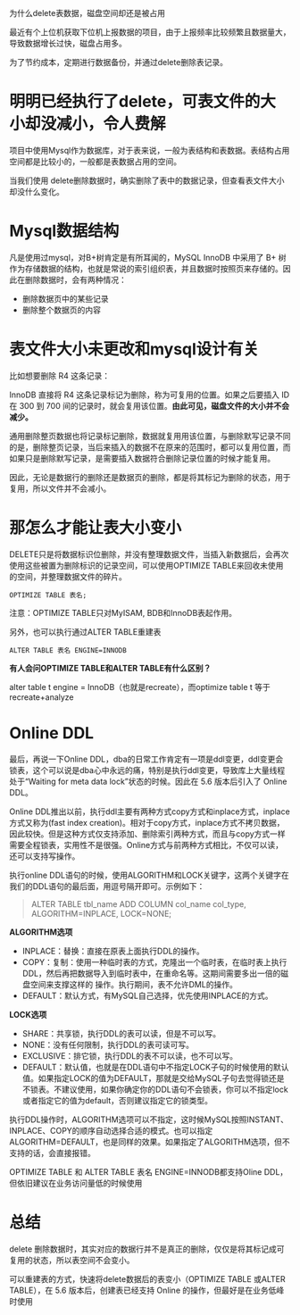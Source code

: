 为什么delete表数据，磁盘空间却还是被占用

最近有个上位机获取下位机上报数据的项目，由于上报频率比较频繁且数据量大，导致数据增长过快，磁盘占用多。

为了节约成本，定期进行数据备份，并通过delete删除表记录。

# 明明已经执行了delete，可表文件的大小却没减小，令人费解

项目中使用Mysql作为数据库，对于表来说，一般为表结构和表数据。表结构占用空间都是比较小的，一般都是表数据占用的空间。

当我们使用 delete删除数据时，确实删除了表中的数据记录，但查看表文件大小却没什么变化。

# Mysql数据结构

凡是使用过mysql，对B+树肯定是有所耳闻的，MySQL InnoDB 中采用了 B+ 树作为存储数据的结构，也就是常说的索引组织表，并且数据时按照页来存储的。因此在删除数据时，会有两种情况：

- 删除数据页中的某些记录
- 删除整个数据页的内容

# 表文件大小未更改和mysql设计有关

比如想要删除 R4 这条记录：

InnoDB 直接将 R4 这条记录标记为删除，称为可复用的位置。如果之后要插入 ID 在 300 到 700 间的记录时，就会复用该位置。**由此可见，磁盘文件的大小并不会减少。**

通用删除整页数据也将记录标记删除，数据就复用用该位置，与删除默写记录不同的是，删除整页记录，当后来插入的数据不在原来的范围时，都可以复用位置，而如果只是删除默写记录，是需要插入数据符合删除记录位置的时候才能复用。

因此，无论是数据行的删除还是数据页的删除，都是将其标记为删除的状态，用于复用，所以文件并不会减小。

# 那怎么才能让表大小变小

DELETE只是将数据标识位删除，并没有整理数据文件，当插入新数据后，会再次使用这些被置为删除标识的记录空间，可以使用OPTIMIZE TABLE来回收未使用的空间，并整理数据文件的碎片。

```
OPTIMIZE TABLE 表名;
```

注意：OPTIMIZE TABLE只对MyISAM, BDB和InnoDB表起作用。

另外，也可以执行通过ALTER TABLE重建表

```
ALTER TABLE 表名 ENGINE=INNODB
```

**有人会问OPTIMIZE TABLE和ALTER TABLE有什么区别？**

alter table t engine = InnoDB（也就是recreate），而optimize table t 等于recreate+analyze

# Online DDL

最后，再说一下Online DDL，dba的日常工作肯定有一项是ddl变更，ddl变更会锁表，这个可以说是dba心中永远的痛，特别是执行ddl变更，导致库上大量线程处于“Waiting for meta data lock”状态的时候。因此在 5.6 版本后引入了 Online DDL。

Online DDL推出以前，执行ddl主要有两种方式copy方式和inplace方式，inplace方式又称为(fast index creation)。相对于copy方式，inplace方式不拷贝数据，因此较快。但是这种方式仅支持添加、删除索引两种方式，而且与copy方式一样需要全程锁表，实用性不是很强。Online方式与前两种方式相比，不仅可以读，还可以支持写操作。

执行online DDL语句的时候，使用ALGORITHM和LOCK关键字，这两个关键字在我们的DDL语句的最后面，用逗号隔开即可。示例如下：

> ALTER TABLE tbl_name ADD COLUMN col_name col_type, ALGORITHM=INPLACE, LOCK=NONE;

**ALGORITHM选项**

- INPLACE：替换：直接在原表上面执行DDL的操作。
- COPY：复制：使用一种临时表的方式，克隆出一个临时表，在临时表上执行DDL，然后再把数据导入到临时表中，在重命名等。这期间需要多出一倍的磁盘空间来支撑这样的 操作。执行期间，表不允许DML的操作。
- DEFAULT：默认方式，有MySQL自己选择，优先使用INPLACE的方式。

**LOCK选项**

- SHARE：共享锁，执行DDL的表可以读，但是不可以写。
- NONE：没有任何限制，执行DDL的表可读可写。
- EXCLUSIVE：排它锁，执行DDL的表不可以读，也不可以写。
- DEFAULT：默认值，也就是在DDL语句中不指定LOCK子句的时候使用的默认值。如果指定LOCK的值为DEFAULT，那就是交给MySQL子句去觉得锁还是不锁表。不建议使用，如果你确定你的DDL语句不会锁表，你可以不指定lock或者指定它的值为default，否则建议指定它的锁类型。

执行DDL操作时，ALGORITHM选项可以不指定，这时候MySQL按照INSTANT、INPLACE、COPY的顺序自动选择合适的模式。也可以指定ALGORITHM=DEFAULT，也是同样的效果。如果指定了ALGORITHM选项，但不支持的话，会直接报错。

OPTIMIZE TABLE 和 ALTER TABLE 表名 ENGINE=INNODB都支持Oline DDL，但依旧建议在业务访问量低的时候使用

# 总结

delete 删除数据时，其实对应的数据行并不是真正的删除，仅仅是将其标记成可复用的状态，所以表空间不会变小。

可以重建表的方式，快速将delete数据后的表变小（OPTIMIZE TABLE 或ALTER TABLE），在 5.6 版本后，创建表已经支持 Online 的操作，但最好是在业务低峰时使用